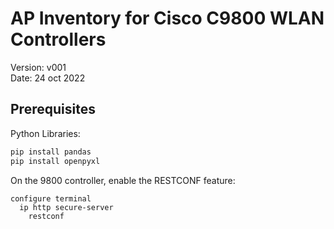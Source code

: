 # AP Inventory for Cisco C9800 WLAN Controllers

Version: v001  
Date: 24 oct 2022  

## Prerequisites

Python Libraries:
```python
pip install pandas
pip install openpyxl
```

On the 9800 controller, enable the RESTCONF feature:
```
configure terminal
  ip http secure-server
    restconf
```
